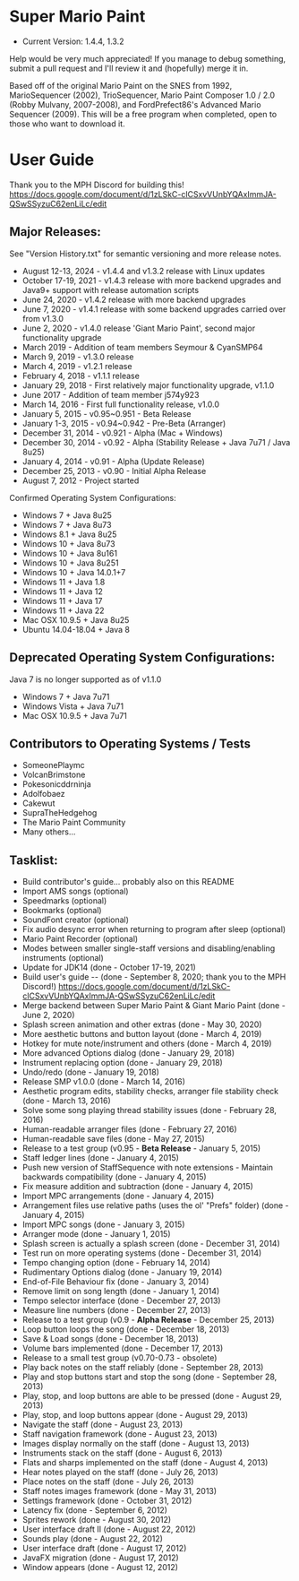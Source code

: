 Super Mario Paint
==========
* Current Version: 1.4.4, 1.3.2

Help would be very much appreciated! If you manage to debug something, submit a pull request and I'll review it and (hopefully) merge it in.

Based off of the original Mario Paint on the SNES from 1992, MarioSequencer (2002), TrioSequencer, Mario Paint Composer 1.0 / 2.0 (Robby Mulvany, 2007-2008), and FordPrefect86's Advanced Mario Sequencer (2009). This will be a free program when completed, open to those who want to download it.  

User Guide
============
Thank you to the MPH Discord for building this!
https://docs.google.com/document/d/1zLSkC-clCSxvVUnbYQAxImmJA-QSwSSyzuC62enLiLc/edit

Major Releases:
-----
See "Version History.txt" for semantic versioning and more release notes.
* August 12-13, 2024 - v1.4.4 and v1.3.2 release with Linux updates
* October 17-19, 2021 - v1.4.3 release with more backend upgrades and Java9+ support with release automation scripts
* June 24, 2020 - v1.4.2 release with more backend upgrades
* June 7, 2020 - v1.4.1 release with some backend upgrades carried over from v1.3.0
* June 2, 2020 - v1.4.0 release 'Giant Mario Paint', second major functionality upgrade
* March 2019 - Addition of team members Seymour & CyanSMP64
* March 9, 2019 - v1.3.0 release
* March 4, 2019 - v1.2.1 release
* February 4, 2018 - v1.1.1 release
* January 29, 2018 - First relatively major functionality upgrade, v1.1.0
* June 2017 - Addition of team member j574y923 
* March 14, 2016 - First full functionality release, v1.0.0
* January 5, 2015 - v0.95~0.951 - Beta Release 
* January 1-3, 2015 - v0.94~0.942 - Pre-Beta (Arranger) 
* December 31, 2014 - v0.921 - Alpha (Mac + Windows)
* December 30, 2014 - v0.92 - Alpha (Stability Release + Java 7u71 / Java 8u25)
* January 4, 2014 - v0.91 - Alpha (Update Release)
* December 25, 2013 - v0.90 - Initial Alpha Release
* August 7, 2012 - Project started

Confirmed Operating System Configurations:
* Windows 7 + Java 8u25
* Windows 7 + Java 8u73
* Windows 8.1 + Java 8u25
* Windows 10 + Java 8u73
* Windows 10 + Java 8u161
* Windows 10 + Java 8u251
* Windows 10 + Java 14.0.1+7
* Windows 11 + Java 1.8
* Windows 11 + Java 12
* Windows 11 + Java 17
* Windows 11 + Java 22
* Mac OSX 10.9.5 + Java 8u25
* Ubuntu 14.04-18.04 + Java 8

Deprecated Operating System Configurations:
-----
Java 7 is no longer supported as of v1.1.0
* Windows 7 + Java 7u71
* Windows Vista + Java 7u71
* Mac OSX 10.9.5 + Java 7u71


Contributors to Operating Systems / Tests
-----
* SomeonePlaymc
* VolcanBrimstone
* Pokesonicddrninja
* Adolfobaez
* Cakewut
* SupraTheHedgehog
* The Mario Paint Community
* Many others...

Tasklist:
-----
* Build contributor's guide... probably also on this README
* Import AMS songs (optional)
* Speedmarks (optional)
* Bookmarks (optional)
* SoundFont creator (optional)
* Fix audio desync error when returning to program after sleep (optional)
* Mario Paint Recorder (optional)
* Modes between smaller single-staff versions and disabling/enabling instruments (optional)
* Update for JDK14 (done - October 17-19, 2021)
* Build user's guide -- (done - September 8, 2020; thank you to the MPH Discord!) https://docs.google.com/document/d/1zLSkC-clCSxvVUnbYQAxImmJA-QSwSSyzuC62enLiLc/edit
* Merge backend between Super Mario Paint & Giant Mario Paint (done - June 2, 2020)
* Splash screen animation and other extras (done - May 30, 2020)
* More aesthetic buttons and button layout (done - March 4, 2019)
* Hotkey for mute note/instrument and others (done - March 4, 2019)
* More advanced Options dialog (done - January 29, 2018) 
* Instrument replacing option (done - January 29, 2018)
* Undo/redo (done - January 19, 2018)
* Release SMP v1.0.0 (done - March 14, 2016)
* Aesthetic program edits, stability checks, arranger file stability check (done - March 13, 2016)
* Solve some song playing thread stability issues (done - February 28, 2016)
* Human-readable arranger files (done - February 27, 2016)
* Human-readable save files (done - May 27, 2015)
* Release to a test group (v0.95 - **Beta Release** - January 5, 2015)
* Staff ledger lines (done - January 4, 2015)
* Push new version of StaffSequence with note extensions - Maintain backwards compatibility (done - January 4, 2015)
* Fix measure addition and subtraction (done - January 4, 2015)
* Import MPC arrangements (done - January 4, 2015)
* Arrangement files use relative paths (uses the ol' "Prefs" folder) (done - January 4, 2015)
* Import MPC songs (done - January 3, 2015)
* Arranger mode (done - January 1, 2015)
* Splash screen is actually a splash screen (done - December 31, 2014)
* Test run on more operating systems (done - December 31, 2014)
* Tempo changing option (done - February 14, 2014)
* Rudimentary Options dialog (done - January 19, 2014)
* End-of-File Behaviour fix (done - January 3, 2014)
* Remove limit on song length (done - January 1, 2014)
* Tempo selector interface (done - December 27, 2013)
* Measure line numbers (done - December 27, 2013)
* Release to a test group (v0.9 - **Alpha Release** - December 25, 2013)
* Loop button loops the song (done - December 18, 2013)
* Save & Load songs (done - December 18, 2013)
* Volume bars implemented (done - December 17, 2013)
* Release to a small test group (v0.70-0.73 - obsolete)
* Play back notes on the staff reliably (done - September 28, 2013)
* Play and stop buttons start and stop the song (done - September 28, 2013)
* Play, stop, and loop buttons are able to be pressed (done - August 29, 2013)
* Play, stop, and loop buttons appear (done - August 29, 2013)
* Navigate the staff (done - August 23, 2013)
* Staff navigation framework (done - August 23, 2013)
* Images display normally on the staff (done - August 13, 2013)
* Instruments stack on the staff (done - August 6, 2013)
* Flats and sharps implemented on the staff (done - August 4, 2013)
* Hear notes played on the staff (done - July 26, 2013)
* Place notes on the staff (done - July 26, 2013)
* Staff notes images framework (done - May 31, 2013)
* Settings framework (done - October 31, 2012)
* Latency fix (done - September 6, 2012)
* Sprites rework (done - August 30, 2012)
* User interface draft II (done - August 22, 2012)
* Sounds play (done - August 22, 2012)
* User interface draft (done - August 17, 2012)
* JavaFX migration (done - August 17, 2012)
* Window appears (done - August 12, 2012)
